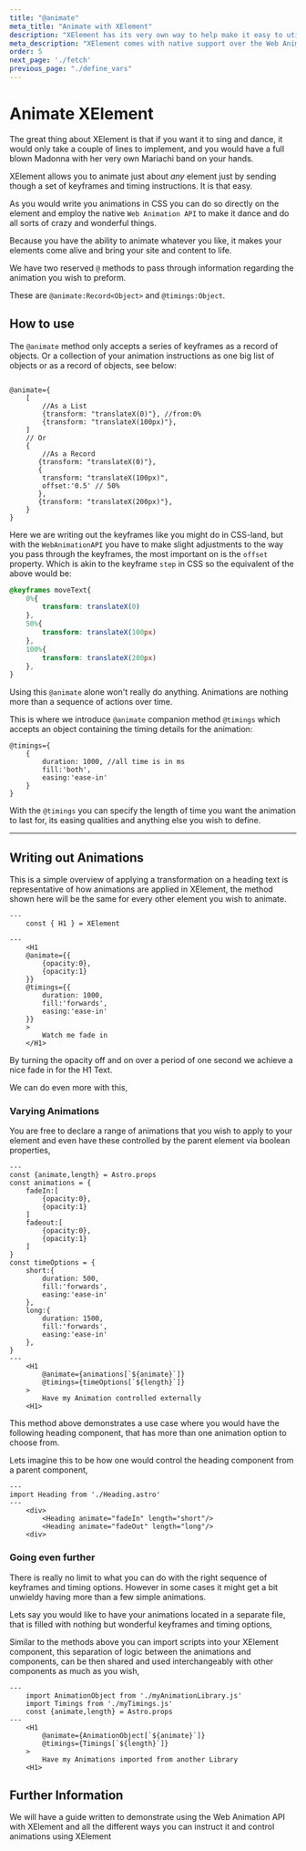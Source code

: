 ```yaml
---
title: "@animate"
meta_title: "Animate with XElement"
description: "XElement has its very own way to help make it easy to utilise the Web Animation API. It allows you to animate any element just by providing a set of keyframes and timing instructions, similar to passing them in CSS-land. This way you can animate pretty much anything using XElement."
meta_description: "XElement comes with native support over the Web Animation API, using @animate and @timings you can pass through your animation keyframes and its timings, and you are good to go."
order: 5
next_page: './fetch'
previous_page: "./define_vars"
---
```

# Animate XElement

The great thing about XElement is that if you want it to sing and dance, it would only take a couple of lines to implement, and you would have a full blown Madonna with her very own Mariachi band on your hands.

XElement allows you to animate just about *any* element just by sending though a set of keyframes and timing instructions. It is that easy.

As you would write you animations in CSS you can do so directly on the element and employ the native `Web Animation API` to make it dance and do all sorts of crazy and wonderful things.

Because you have the ability to animate whatever you like, it makes your elements come alive and bring your site and content to life.

We have two reserved `@` methods to pass through information regarding the animation you wish to preform.

These are `@animate:Record<Object>` and `@timings:Object`.

## How to use

The `@animate` method only accepts a series of keyframes as a record of objects. Or a collection of your animation instructions as one big list of objects or as a record of objects, see below:

```astro

@animate={
    [
        //As a List
        {transform: "translateX(0)"}, //from:0%
        {transform: "translateX(100px)"},
    ]
    // Or
    {
        //As a Record
       {transform: "translateX(0)"},
       {
        transform: "translateX(100px)",
        offset:'0.5' // 50%
       }, 
       {transform: "translateX(200px)"}, 
    }
}
```

Here we are writing out the keyframes like you might do in CSS-land, but with the `WebAnimationAPI` you have to make slight adjustments to the way you pass through the keyframes, the most important on is the `offset` property. Which is akin to the keyframe `step` in CSS so the equivalent of the above would be:

```css
@keyframes moveText{
    0%{
        transform: translateX(0)
    },
    50%{
        transform: translateX(100px)
    },
    100%{
        transform: translateX(200px)
    },
}
```

Using this `@animate` alone won't really do anything. Animations are nothing more than a sequence of actions over time.

This is where we introduce `@animate` companion method `@timings` which accepts an object containing the timing details for the animation:

```astro
@timings={
    {
        duration: 1000, //all time is in ms
        fill:'both',
        easing:'ease-in'
    }
}
```

With the `@timings` you can specify the length of time you want the animation to last for, its easing qualities and anything else you wish to define.

-----

## Writing out Animations

This is a simple overview of applying a transformation on a heading text is representative of how animations are applied in XElement, the method shown here will be the same for every other element you wish to animate.

```astro
---
    const { H1 } = XElement

---
    <H1 
    @animate={{
        {opacity:0},
        {opacity:1}
    }}
    @timings={{
        duration: 1000, 
        fill:'forwards',
        easing:'ease-in'
    }}
    >
        Watch me fade in
    </H1>
```

By turning the opacity off and on over a period of one second we achieve a nice fade in for the H1 Text.

We can do even more with this,

### Varying Animations

You are free to declare a range of animations that you wish to apply to your element and even have these controlled by the parent element via boolean properties,

```astro
---
const {animate,length} = Astro.props
const animations = {
    fadeIn:[
        {opacity:0},
        {opacity:1}
    ]
    fadeout:[
        {opacity:0},
        {opacity:1}
    ]
}
const timeOptions = {
    short:{
        duration: 500, 
        fill:'forwards',
        easing:'ease-in'
    },
    long:{
        duration: 1500, 
        fill:'forwards',
        easing:'ease-in'
    },
}
---
    <H1 
        @animate={animations[`${animate}`]}
        @timings={timeOptions[`${length}`]}
    >
        Have my Animation controlled externally
    <H1>
```

This method above demonstrates a use case where you would have the following heading component, that has more than one animation option to choose from.

Lets imagine this to be how one would control the heading component from a parent component,

```astro
---
import Heading from './Heading.astro'
---
    <div>
        <Heading animate="fadeIn" length="short"/>
        <Heading animate="fadeOut" length="long"/>
    <div>
```

### Going even further

There is really no limit to what you can do with the right sequence of keyframes and timing options. However in some cases it might get a bit unwieldy having more than a few simple animations.

Lets say you would like to have your animations located in a separate file, that is filled with nothing but wonderful keyframes and timing options, 

Similar to the methods above you can import scripts into your XElement component, this separation of logic between the animations and components, can be then shared and used interchangeably with other components as much as you wish,

```astro
---
    import AnimationObject from './myAnimationLibrary.js'
    import Timings from './myTimings.js'
    const {animate,length} = Astro.props
---
    <H1 
        @animate={AnimationObject[`${animate}`]}
        @timings={Timings[`${length}`]}
    >
        Have my Animations imported from another Library
    <H1>
```

## Further Information

We will have a guide written to demonstrate using the Web Animation API with XElement and all the different ways you can instruct it and control animations using XElement
